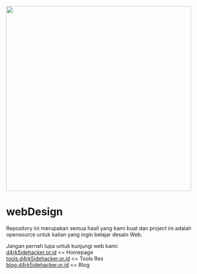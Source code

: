 <img src="https://l.top4top.io/s_16358zscw0.png" width="500px" align="center">

# webDesign

Repository ini merupakan semua hasil yang kami buat dan project ini adalah opensource untuk kalian yang ingin belajar desain Web.

Jangan pernah lupa untuk kunjungi web kami:<br>
<a href="//d4rk5idehacker.or.id">d4rk5idehacker.or.id</a> <= Homepage<br>
<a href="//tools.d4rk5idehacker.or.id">tools.d4rk5idehacker.or.id</a> <= Tools Res<br>
<a href="//blog.d4rk5idehacker.or.id">blog.d4rk5idehacker.or.id</a> <= Blog

